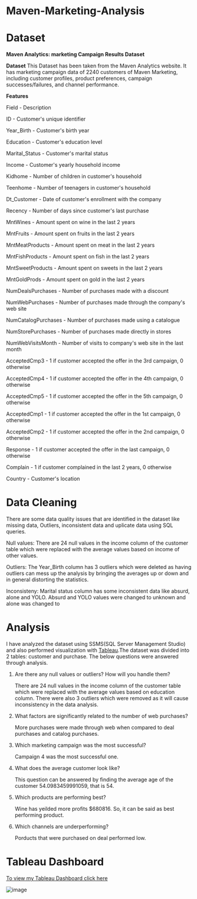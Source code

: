 # Maven-Marketing-Analysis

# Dataset
**Maven Analytics: marketing Campaign Results Dataset**

**Dataset**
This Dataset has been taken from the Maven Analytics website. It has marketing campaign data of 2240 customers of Maven Marketing,  including customer profiles, product preferences, campaign successes/failures, and channel performance. 

**Features** 

Field - Description

ID - Customer's unique identifier

Year_Birth - Customer's birth year

Education - Customer's education level

Marital_Status - Customer's marital status

Income - Customer's yearly household income

Kidhome	- Number of children in customer's household

Teenhome - Number of teenagers in customer's household

Dt_Customer - Date of customer's enrollment with the company

Recency - Number of days since customer's last purchase

MntWines - Amount spent on wine in the last 2 years

MntFruits -	Amount spent on fruits in the last 2 years

MntMeatProducts - Amount spent on meat in the last 2 years

MntFishProducts	- Amount spent on fish in the last 2 years

MntSweetProducts - Amount spent on sweets in the last 2 years

MntGoldProds - Amount spent on gold in the last 2 years

NumDealsPurchases -	Number of purchases made with a discount

NumWebPurchases - Number of purchases made through the company's web site

NumCatalogPurchases - Number of purchases made using a catalogue

NumStorePurchases -	Number of purchases made directly in stores

NumWebVisitsMonth -	Number of visits to company's web site in the last month

AcceptedCmp3 - 1 if customer accepted the offer in the 3rd campaign, 0 otherwise

AcceptedCmp4 - 1 if customer accepted the offer in the 4th campaign, 0 otherwise

AcceptedCmp5 - 1 if customer accepted the offer in the 5th campaign, 0 otherwise

AcceptedCmp1 - 1 if customer accepted the offer in the 1st campaign, 0 otherwise

AcceptedCmp2 - 1 if customer accepted the offer in the 2nd campaign, 0 otherwise

Response - 1 if customer accepted the offer in the last campaign, 0 otherwise

Complain - 1 if customer complained in the last 2 years, 0 otherwise

Country - Customer's location

# Data Cleaning

There are some data quality issues that are identified in the dataset like missing data, Outliers, inconsistent data and uplicate data using SQL queries.

Null values: There are 24 null values in the income column of the customer table which were replaced with the average values based on income of other values.

Outliers: The Year_Birth column has 3 outliers which were deleted as having outliers can mess up the analysis by bringing the averages up or down and in general distorting the statistics.

Inconsisteny: Marital status column has some inconsistent data like absurd, alone and YOLO. Absurd and YOLO values were changed to unknown and alone was changed to

# Analysis

I have analyzed the dataset using SSMS(SQL Server Management Studio) and also performed visualization with [Tableau](https://public.tableau.com/app/profile/divya1779/viz/MavenMarketingAnalysis/Dashboard1).The dataset was divided into 2 tables: customer and purchase. The below questions were answered through analysis.

1. Are there any null values or outliers? How will you handle them?

   There are 24 null values in the income column of the customer table which were replaced with the average values based on education column. There were also 3 outliers which were removed as it will cause inconsistency in the data analysis.

2. What factors are significantly related to the number of web purchases?

   More purchases were made through web when compared to deal purchases and catalog purchases.

3. Which marketing campaign was the most successful?

   Campaign 4 was the most successful one.

4. What does the average customer look like?

   This question can be answered by finding the  average age of the customer 54.0983459991059, that is 54. 

5. Which products are performing best?

   Wine has yeilded more profits $680816. So, it can be said as best performing product.

6. Which channels are underperforming?

   Porducts that were purchased on deal performed low.

# Tableau Dashboard

[To view my Tableau Dashboard click here](https://public.tableau.com/app/profile/divya1779/viz/MavenMarketingAnalysis/Dashboard1)

![image](https://user-images.githubusercontent.com/54399391/210470598-ca6dd6a5-2c60-472d-9916-3a82631cf34f.png)

